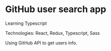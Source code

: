 # GitHub user search app

Learning Typescript 

Technologies: React, Redux, Typescript, Sass

Using GitHub API to get users info.
